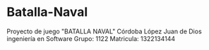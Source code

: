 # Batalla-Naval
Proyecto de juego "BATALLA NAVAL" Córdoba López Juan de Dios ingeniería en Software Grupo: 1122 Matricula: 1322134144
